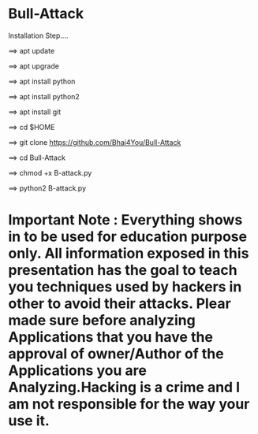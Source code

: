 # Bull-Attack

Installation Step....

==> apt update


==> apt upgrade


==> apt install python


==> apt install python2


==> apt install git


==> cd $HOME


==> git clone https://github.com/Bhai4You/Bull-Attack


==> cd Bull-Attack


==> chmod +x B-attack.py


==> python2 B-attack.py

# Important Note : Everything shows in to be used for education purpose only. All information exposed in this presentation has the goal to teach you techniques used by hackers in other to avoid their attacks. Plear made sure before analyzing Applications that you have the approval of owner/Author of the Applications you are Analyzing.Hacking is a crime and I am not responsible for the way your use it.

